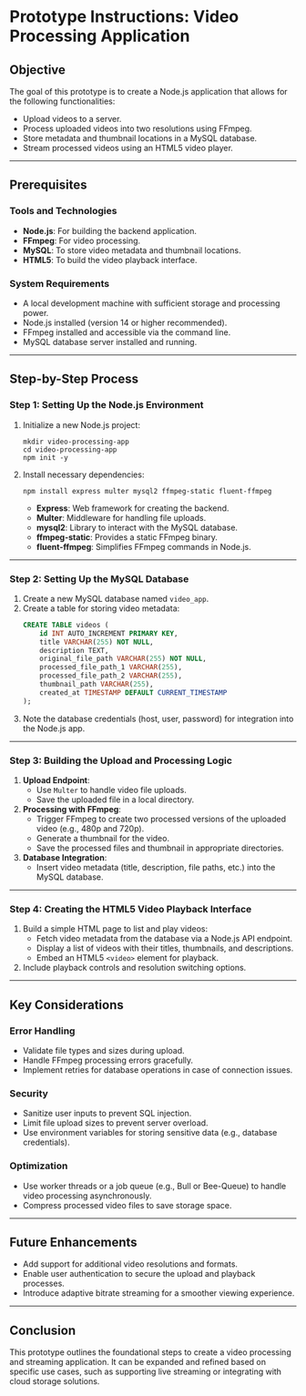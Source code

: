 # Prototype Instructions: Video Processing Application

## Objective
The goal of this prototype is to create a Node.js application that allows for the following functionalities:
- Upload videos to a server.
- Process uploaded videos into two resolutions using FFmpeg.
- Store metadata and thumbnail locations in a MySQL database.
- Stream processed videos using an HTML5 video player.

---

## Prerequisites

### Tools and Technologies
- **Node.js**: For building the backend application.
- **FFmpeg**: For video processing.
- **MySQL**: To store video metadata and thumbnail locations.
- **HTML5**: To build the video playback interface.

### System Requirements
- A local development machine with sufficient storage and processing power.
- Node.js installed (version 14 or higher recommended).
- FFmpeg installed and accessible via the command line.
- MySQL database server installed and running.

---

## Step-by-Step Process

### Step 1: Setting Up the Node.js Environment
1. Initialize a new Node.js project:
   ```
   mkdir video-processing-app
   cd video-processing-app
   npm init -y
   ```
2. Install necessary dependencies:
   ```
   npm install express multer mysql2 ffmpeg-static fluent-ffmpeg
   ```
   - **Express**: Web framework for creating the backend.
   - **Multer**: Middleware for handling file uploads.
   - **mysql2**: Library to interact with the MySQL database.
   - **ffmpeg-static**: Provides a static FFmpeg binary.
   - **fluent-ffmpeg**: Simplifies FFmpeg commands in Node.js.

---

### Step 2: Setting Up the MySQL Database
1. Create a new MySQL database named `video_app`.
2. Create a table for storing video metadata:
   ```sql
   CREATE TABLE videos (
       id INT AUTO_INCREMENT PRIMARY KEY,
       title VARCHAR(255) NOT NULL,
       description TEXT,
       original_file_path VARCHAR(255) NOT NULL,
       processed_file_path_1 VARCHAR(255),
       processed_file_path_2 VARCHAR(255),
       thumbnail_path VARCHAR(255),
       created_at TIMESTAMP DEFAULT CURRENT_TIMESTAMP
   );
   ```
3. Note the database credentials (host, user, password) for integration into the Node.js app.

---

### Step 3: Building the Upload and Processing Logic
1. **Upload Endpoint**:
   - Use `Multer` to handle video file uploads.
   - Save the uploaded file in a local directory.
2. **Processing with FFmpeg**:
   - Trigger FFmpeg to create two processed versions of the uploaded video (e.g., 480p and 720p).
   - Generate a thumbnail for the video.
   - Save the processed files and thumbnail in appropriate directories.
3. **Database Integration**:
   - Insert video metadata (title, description, file paths, etc.) into the MySQL database.

---

### Step 4: Creating the HTML5 Video Playback Interface
1. Build a simple HTML page to list and play videos:
   - Fetch video metadata from the database via a Node.js API endpoint.
   - Display a list of videos with their titles, thumbnails, and descriptions.
   - Embed an HTML5 `<video>` element for playback.
2. Include playback controls and resolution switching options.

---

## Key Considerations

### Error Handling
- Validate file types and sizes during upload.
- Handle FFmpeg processing errors gracefully.
- Implement retries for database operations in case of connection issues.

### Security
- Sanitize user inputs to prevent SQL injection.
- Limit file upload sizes to prevent server overload.
- Use environment variables for storing sensitive data (e.g., database credentials).

### Optimization
- Use worker threads or a job queue (e.g., Bull or Bee-Queue) to handle video processing asynchronously.
- Compress processed video files to save storage space.

---

## Future Enhancements
- Add support for additional video resolutions and formats.
- Enable user authentication to secure the upload and playback processes.
- Introduce adaptive bitrate streaming for a smoother viewing experience.

---

## Conclusion
This prototype outlines the foundational steps to create a video processing and streaming application. It can be expanded and refined based on specific use cases, such as supporting live streaming or integrating with cloud storage solutions.
